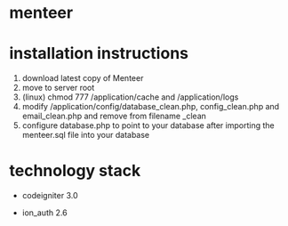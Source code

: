 menteer
=======

installation instructions
=========================

1. download latest copy of Menteer
2. move to server root
3. (linux) chmod 777 /application/cache and /application/logs
4. modify /application/config/database_clean.php, config_clean.php and email_clean.php and remove from filename _clean
5. configure database.php to point to your database after importing the menteer.sql file into your database

technology stack
================

* codeigniter 3.0

* ion_auth 2.6



